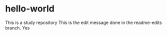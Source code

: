 # hello-world
This is a study repository
This is the edit message done in the readme-edits branch. Yes
